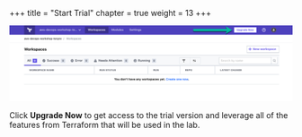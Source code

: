 +++
title = "Start Trial"
chapter = true
weight = 13
+++

![tr-register3](images/tf_register3.png)

Click **Upgrade Now** to get access to the trial version and leverage all of the features from Terraform that will be used in the lab.


